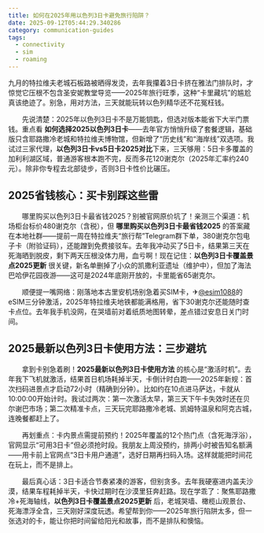```yaml
---
title: 如何在2025年用以色列3日卡避免旅行陷阱？
date: 2025-09-12T05:44:29.340286
category: communication-guides
tags:
  - connectivity
  - sim
  - roaming
---
```


九月的特拉维夫老城石板路被晒得发烫，去年我攥着3日卡挤在雅法门排队时，才惊觉它压根不包含圣安妮教堂导览——2025年旅行旺季，这种“卡里藏坑”的尴尬真该绝迹了。别急，用对方法，三天就能玩转以色列精华还不花冤枉钱。

　　先说清楚：2025年以色列3日卡不是万能钥匙，但选对版本能省下大半门票钱。重点看 **如何选择2025以色列3日卡**——去年官方悄悄升级了套餐逻辑，基础版只含耶路撒冷老城和特拉维夫博物馆，但新增了“历史线”和“海岸线”双选项。我试过三家代理，**以色列3日卡vs5日卡2025对比**下来，三天够用：5日卡多覆盖的加利利湖区域，普通游客根本跑不完，反而多花120谢克尔（2025年汇率约240元）。除非你专程去北部徒步，否则3日卡性价比碾压。

## 2025省钱核心：买卡别踩这些雷

　　哪里购买以色列3日卡最省钱2025？别被官网原价坑了！亲测三个渠道：机场柜台标价480谢克尔（含税），但 **哪里购买以色列3日卡最省钱2025** 的答案藏在本地社群——提前一周在特拉维夫“旅行帮”Telegram群下单，380谢克尔包电子卡（附验证码），还能蹭到免费接驳车。去年我冲动买了5日卡，结果第三天在死海晒到脱皮，剩下两天压根没体力用，血亏啊！现在记住：**以色列3日卡覆盖景点2025更新** 很关键，新名单删掉了小众的凯撒利亚遗址（维护中），但加了海法巴哈伊花园夜游——这可是2024年底刚开放的，卡里能省65谢克尔。

　　顺便提一嘴网络：刚落地本古里安机场别急着买SIM卡，✈[@esim1088](https://t.me/s/esim1088)的eSIM三分钟激活，2025年特拉维夫地铁都能满格用，省下30谢克尔还能随时查卡点位。去年我手机没网，在哭墙前对着纸质地图转晕，差点错过安息日关门时间。

## 2025最新以色列3日卡使用方法：三步避坑

　　拿到卡别急着刷！**2025最新以色列3日卡使用方法** 的核心是“激活时机”。去年我下飞机就激活，结果首日机场耗掉半天，卡倒计时白跑——2025年新规：首次扫码进景点才启动72小时（精确到分钟）。比如约在10点进马萨达，卡就从10:00:00开始计时。我试过两次：第一次激活太早，第三天下午卡失效时还在贝尔谢巴市场；第二次精准卡点，三天玩完耶路撒冷老城、凯姆特温泉和阿克古城，连晚餐都赶上了。

　　再划重点：卡内景点需提前预约！2025年覆盖的12个热门点（含死海浮浴），官网显示“可用3日卡”但必须抢时段。我朋友上周没预约，排两小时被告知名额满——用卡前上官网点“3日卡用户通道”，选好日期再扫码入场。这样就能把时间花在玩上，而不是排上。

　　最后真心话：3日卡适合节奏紧凑的游客，但别贪多。去年我硬塞进内盖夫沙漠，结果车程耗掉半天，卡快过期时在沙漠里狂奔赶路。现在学乖了：聚焦耶路撒冷+死海轴线，**以色列3日卡覆盖景点2025更新** 后，老城哭墙、橄榄山观景台、死海漂浮全含，三天刚好深度玩透。希望帮到你——2025年旅行陷阱太多，但一张选对的卡，能让你把时间留给阳光和故事，而不是排队和懊恼。